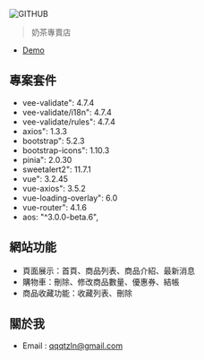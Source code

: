 ![GITHUB](https://upload.cc/i1/2023/08/10/975hEB.jpg
 "專案首頁")

> 奶茶專賣店

* [Demo](https://chenhelena.github.io/TastyTeaCo/#/)


## 專案套件

* vee-validate": 4.7.4
* vee-validate/i18n": 4.7.4
* vee-validate/rules": 4.7.4
* axios": 1.3.3
* bootstrap": 5.2.3
* bootstrap-icons": 1.10.3
* pinia": 2.0.30
* sweetalert2": 11.7.1
* vue": 3.2.45
* vue-axios": 3.5.2
* vue-loading-overlay": 6.0
* vue-router": 4.1.6
* aos: "^3.0.0-beta.6",

## 網站功能

* 頁面展示：首頁、商品列表、商品介紹、最新消息
* 購物車：刪除、修改商品數量、優惠券、結帳
* 商品收藏功能：收藏列表、刪除

## 關於我
*  Email : qqqtzln@gmail.com
